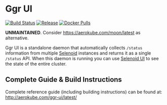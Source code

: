 # Ggr UI
[![Build Status](https://github.com/aerokube/ggr-ui/workflows/build/badge.svg)](https://github.com/aerokube/ggr-ui/actions?query=workflow%3Abuild)
[![Release](https://img.shields.io/github/release/aerokube/ggr-ui.svg)](https://github.com/aerokube/ggr-ui/releases/latest)
[![Docker Pulls](https://img.shields.io/docker/pulls/aerokube/ggr-ui.svg)](https://hub.docker.com/r/aerokube/ggr)

**UNMAINTAINED**. Consider https://aerokube.com/moon/latest as alternative.

Ggr UI is a standalone daemon that automatically collects `/status` information from multiple [Selenoid](https://github.com/aerokube/selenoid) instances and returns it as a single `/status` API. When this daemon is running you can use [Selenoid UI](https://github.com/aerokube/selenoid-ui) to see the state of the entire cluster.

## Complete Guide & Build Instructions

Complete reference guide (including building instructions) can be found at: http://aerokube.com/ggr-ui/latest/
